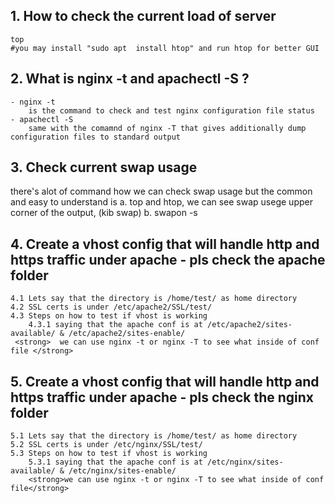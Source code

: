 ## 1. How to  check the current load of server
    top
    #you may install "sudo apt  install htop" and run htop for better GUI
## 2. What is nginx -t and apachectl -S ?
    - nginx -t 
        is the command to check and test nginx configuration file status
    - apachectl -S   
        same with the comamnd of nginx -T that gives additionally dump configuration files to standard output 
## 3. Check current swap usage
there's alot of command how we can check swap usage but the common and easy to understand is
    a. top and htop, we can see swap usege upper corner of the output, (kib swap)
    b. swapon -s


## 4. Create a vhost config that will handle http and https traffic under apache - pls check the apache folder
    4.1 Lets say that the directory is /home/test/ as home directory
    4.2 SSL certs is under /etc/apache2/SSL/test/
    4.3 Steps on how to test if vhost is working
        4.3.1 saying that the apache conf is at /etc/apache2/sites-available/ & /etc/apache2/sites-enable/
     <strong>  we can use nginx -t or nginx -T to see what inside of conf file </strong>
## 5. Create a vhost config that will handle http and https traffic under apache -  pls check the nginx folder
    5.1 Lets say that the directory is /home/test/ as home directory
    5.2 SSL certs is under /etc/nginx/SSL/test/
    5.3 Steps on how to test if vhost is working
        5.3.1 saying that the apache conf is at /etc/nginx/sites-available/ & /etc/nginx/sites-enable/
        <strong>we can use nginx -t or nginx -T to see what inside of conf file</strong>
